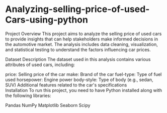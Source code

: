 # Analyzing-selling-price-of-used-Cars-using-python
Project Overview
This project aims to analyze the selling price of used cars to provide insights that can help stakeholders make informed decisions in the automotive market. The analysis includes data cleaning, visualization, and statistical testing to understand the factors influencing car prices.    

Dataset Description
The dataset used in this analysis contains various attributes of used cars, including:

price: Selling price of the car
make: Brand of the car
fuel-type: Type of fuel used
horsepower: Engine power
body-style: Type of body (e.g., sedan, SUV)
Additional features related to the car's specifications    
Installation
To run this project, you need to have Python installed along with the following libraries:

Pandas
NumPy
Matplotlib
Seaborn
Scipy    
